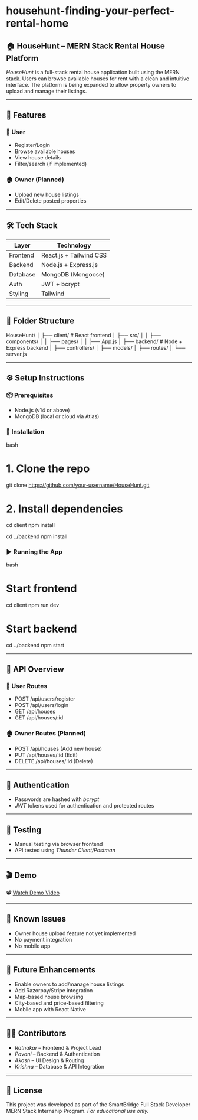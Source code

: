 # househunt-finding-your-perfect-rental-home
## 🏠 HouseHunt – MERN Stack Rental House Platform

*HouseHunt* is a full-stack rental house application built using the MERN stack. Users can browse available houses for rent with a clean and intuitive interface. The platform is being expanded to allow property owners to upload and manage their listings.

---

## 🚀 Features

### 👤 User

* Register/Login
* Browse available houses
* View house details
* Filter/search (if implemented)

### 🏠 Owner (Planned)

* Upload new house listings
* Edit/Delete posted properties

---

## 🛠 Tech Stack

| Layer    | Technology              |
| -------- | ----------------------- |
| Frontend | React.js + Tailwind CSS |
| Backend  | Node.js + Express.js    |
| Database | MongoDB (Mongoose)      |
| Auth     | JWT + bcrypt            |
| Styling  | Tailwind                |

---

## 📁 Folder Structure


HouseHunt/
│
├── client/          # React frontend
│   ├── src/
│   │   ├── components/
│   │   ├── pages/
│   │   ├── App.js
│
├── backend/         # Node + Express backend
│   ├── controllers/
│   ├── models/
│   ├── routes/
│   └── server.js


---

## ⚙ Setup Instructions

### 📦 Prerequisites

* Node.js (v14 or above)
* MongoDB (local or cloud via Atlas)

### 🧩 Installation

bash
# 1. Clone the repo
git clone https://github.com/your-username/HouseHunt.git

# 2. Install dependencies
cd client
npm install

cd ../backend
npm install


### ▶ Running the App

bash
# Start frontend
cd client
npm run dev

# Start backend
cd ../backend
npm start


---

## 🔌 API Overview

### 👤 User Routes

* POST /api/users/register
* POST /api/users/login
* GET /api/houses
* GET /api/houses/:id

### 🏠 Owner Routes (Planned)

* POST /api/houses (Add new house)
* PUT /api/houses/:id (Edit)
* DELETE /api/houses/:id (Delete)

---

## 🔐 Authentication

* Passwords are hashed with *bcrypt*
* *JWT* tokens used for authentication and protected routes

---

## 🧪 Testing

* Manual testing via browser frontend
* API tested using *Thunder Client/Postman*

---

## 🎬 Demo

📽 [Watch Demo Video](https://drive.google.com/file/d/1PSTHk4XCsrLUEQWW5eBxRQPL7uUuVRCk/view?usp=drive_link)

---

## 🐞 Known Issues

* Owner house upload feature not yet implemented
* No payment integration
* No mobile app

---

## 🌱 Future Enhancements

* Enable owners to add/manage house listings
* Add Razorpay/Stripe integration
* Map-based house browsing
* City-based and price-based filtering
* Mobile app with React Native

---

## 🧑‍💻 Contributors

* *Ratnakar* – Frontend & Project Lead
* *Pavani* – Backend & Authentication
* *Akash* – UI Design & Routing
* *Krishna* – Database & API Integration

---

## 📂 License

This project was developed as part of the SmartBridge Full Stack Developer MERN Stack Internship Program.
*For educational use only.*
